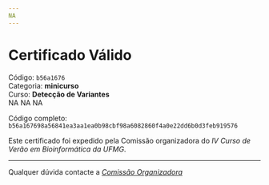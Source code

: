 ```yaml
---
NA
---
```


# Certificado Válido

Código: `b56a1676`<br>
Categoria: **minicurso**<br>
Curso: **Detecção de Variantes**<br>
NA
NA
NA


Código completo: `b56a167698a56841ea3aa1ea0b98cbf98a6082860f4a0e22dd6b0d3feb919576`


Este certificado foi expedido pela Comissão organizadora do *IV Curso de Verão em Bioinformática da UFMG*.

----

Qualquer dúvida contacte a [_Comissão Organizadora_](<mailto:cursobioinfoufmg@gmail.com$subject=[Certificados]>)

